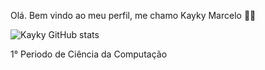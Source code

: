 Olá. Bem vindo ao meu perfil, me chamo Kayky Marcelo 👋🏾

![Kayky GitHub stats](https://github-readme-stats.vercel.app/api?username=KaykyM2411&show_icons=true&theme=radical)

1° Periodo de Ciência da Computação
